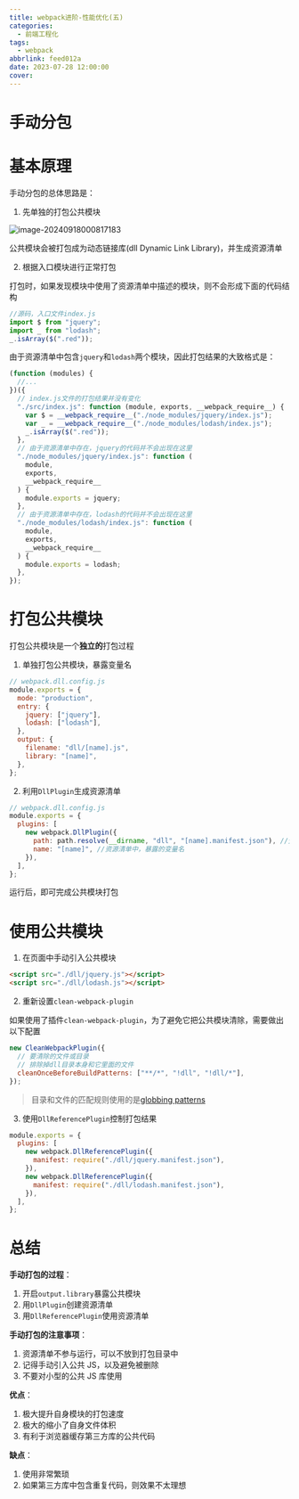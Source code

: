 ```yaml
---
title: webpack进阶-性能优化(五)
categories:
  - 前端工程化
tags:
  - webpack
abbrlink: feed012a
date: 2023-07-28 12:00:00
cover:
---
```


# 手动分包

# 基本原理

手动分包的总体思路是：

1. 先单独的打包公共模块

![image-20240918000817183](<./assets/webpack进阶-性能优化(五)/image-20240918000817183.png>)

公共模块会被打包成为动态链接库(dll Dynamic Link Library)，并生成资源清单

2. 根据入口模块进行正常打包

打包时，如果发现模块中使用了资源清单中描述的模块，则不会形成下面的代码结构

```js
//源码，入口文件index.js
import $ from "jquery";
import _ from "lodash";
_.isArray($(".red"));
```

由于资源清单中包含`jquery`和`lodash`两个模块，因此打包结果的大致格式是：

```js
(function (modules) {
  //...
})({
  // index.js文件的打包结果并没有变化
  "./src/index.js": function (module, exports, __webpack_require__) {
    var $ = __webpack_require__("./node_modules/jquery/index.js");
    var _ = __webpack_require__("./node_modules/lodash/index.js");
    _.isArray($(".red"));
  },
  // 由于资源清单中存在，jquery的代码并不会出现在这里
  "./node_modules/jquery/index.js": function (
    module,
    exports,
    __webpack_require__
  ) {
    module.exports = jquery;
  },
  // 由于资源清单中存在，lodash的代码并不会出现在这里
  "./node_modules/lodash/index.js": function (
    module,
    exports,
    __webpack_require__
  ) {
    module.exports = lodash;
  },
});
```

# 打包公共模块

打包公共模块是一个**独立的**打包过程

1. 单独打包公共模块，暴露变量名

```js
// webpack.dll.config.js
module.exports = {
  mode: "production",
  entry: {
    jquery: ["jquery"],
    lodash: ["lodash"],
  },
  output: {
    filename: "dll/[name].js",
    library: "[name]",
  },
};
```

2. 利用`DllPlugin`生成资源清单

```js
// webpack.dll.config.js
module.exports = {
  plugins: [
    new webpack.DllPlugin({
      path: path.resolve(__dirname, "dll", "[name].manifest.json"), //资源清单的保存位置
      name: "[name]", //资源清单中，暴露的变量名
    }),
  ],
};
```

运行后，即可完成公共模块打包

# 使用公共模块

1. 在页面中手动引入公共模块

```html
<script src="./dll/jquery.js"></script>
<script src="./dll/lodash.js"></script>
```

2. 重新设置`clean-webpack-plugin`

如果使用了插件`clean-webpack-plugin`，为了避免它把公共模块清除，需要做出以下配置

```js
new CleanWebpackPlugin({
  // 要清除的文件或目录
  // 排除掉dll目录本身和它里面的文件
  cleanOnceBeforeBuildPatterns: ["**/*", "!dll", "!dll/*"],
});
```

> 目录和文件的匹配规则使用的是[globbing patterns](https://github.com/sindresorhus/globby#globbing-patterns)

3. 使用`DllReferencePlugin`控制打包结果

```js
module.exports = {
  plugins: [
    new webpack.DllReferencePlugin({
      manifest: require("./dll/jquery.manifest.json"),
    }),
    new webpack.DllReferencePlugin({
      manifest: require("./dll/lodash.manifest.json"),
    }),
  ],
};
```

# 总结

**手动打包的过程**：

1. 开启`output.library`暴露公共模块
2. 用`DllPlugin`创建资源清单
3. 用`DllReferencePlugin`使用资源清单

**手动打包的注意事项**：

1. 资源清单不参与运行，可以不放到打包目录中
2. 记得手动引入公共 JS，以及避免被删除
3. 不要对小型的公共 JS 库使用

**优点**：

1. 极大提升自身模块的打包速度
2. 极大的缩小了自身文件体积
3. 有利于浏览器缓存第三方库的公共代码

**缺点**：

1. 使用非常繁琐
2. 如果第三方库中包含重复代码，则效果不太理想
